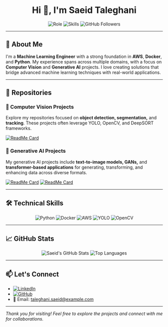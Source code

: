 <h1 align="center">Hi 👋, I'm Saeid Taleghani</h1>

<p align="center">
    <img src="https://img.shields.io/badge/Machine%20Learning-Engineer-blue" alt="Role" />
    <img src="https://img.shields.io/badge/Skills-Python%2C%20AWS%2C%20Docker%2C%20ML-brightgreen" alt="Skills" />
    <img src="https://img.shields.io/github/followers/saeidtaleghani23?label=Follow&style=social" alt="GitHub Followers" />
</p>

---

## 🚀 About Me
I'm a **Machine Learning Engineer** with a strong foundation in **AWS**, **Docker**, and **Python**. My experience spans across multiple domains, with a focus on **Computer Vision** and **Generative AI** projects. I love creating solutions that bridge advanced machine learning techniques with real-world applications.

---

## 📁 Repositories

### 📸 Computer Vision Projects
Explore my repositories focused on **object detection, segmentation,** and **tracking**. These projects often leverage YOLO, OpenCV, and DeepSORT frameworks.

[![ReadMe Card](https://github-readme-stats.vercel.app/api/pin/?username=saeidtaleghani23&repo=Football-Player-Tracking)](https://github.com/saeidtaleghani23/Football-Player-Tracking)

### 🎨 Generative AI Projects
My generative AI projects include **text-to-image models, GANs,** and **transformer-based applications** for generating, transforming, and enhancing data across diverse formats.

[![ReadMe Card](https://github-readme-stats.vercel.app/api/pin/?username=saeidtaleghani23&repo=Text2Image-GAN)](https://github.com/saeidtaleghani23/Text2Image-GAN)
[![ReadMe Card](https://github-readme-stats.vercel.app/api/pin/?username=saeidtaleghani23&repo=Transformers-in-AI)](https://github.com/saeidtaleghani23/Transformers-in-AI)

---

## 🛠️ Technical Skills
<div align="center">
    <img src="https://img.shields.io/badge/Python-3776AB?style=for-the-badge&logo=python&logoColor=white" alt="Python" />
    <img src="https://img.shields.io/badge/Docker-2496ED?style=for-the-badge&logo=docker&logoColor=white" alt="Docker" />
    <img src="https://img.shields.io/badge/AWS-FF9900?style=for-the-badge&logo=amazon-aws&logoColor=white" alt="AWS" />
    <img src="https://img.shields.io/badge/YOLO-00A3E0?style=for-the-badge&logo=yolo&logoColor=white" alt="YOLO" />
    <img src="https://img.shields.io/badge/OpenCV-5C3EE8?style=for-the-badge&logo=opencv&logoColor=white" alt="OpenCV" />
</div>

---

## 📈 GitHub Stats
<div align="center">
  <img src="https://github-readme-stats.vercel.app/api?username=saeidtaleghani23&show_icons=true&theme=radical" alt="Saeid's GitHub Stats" />
  <img src="https://github-readme-stats.vercel.app/api/top-langs/?username=saeidtaleghani23&layout=compact&theme=radical" alt="Top Languages" />
</div>

---

## 📫 Let's Connect
- [![LinkedIn](https://img.shields.io/badge/LinkedIn-0077B5?style=for-the-badge&logo=linkedin&logoColor=white)](https://linkedin.com/in/saeid-taleghani)
- [![GitHub](https://img.shields.io/badge/GitHub-100000?style=for-the-badge&logo=github&logoColor=white)](https://github.com/saeidtaleghani23)
- 📧 Email: taleghani.saeid@example.com

---

*Thank you for visiting! Feel free to explore the projects and connect with me for collaborations.*
